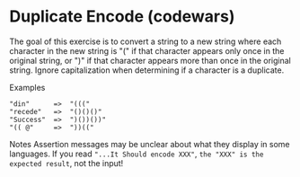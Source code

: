 # Duplicate Encode (codewars)
The goal of this exercise is to convert a string to a new string where each character in the new string is "(" if that character appears only once in the original string, or ")" if that character appears more than once in the original string. Ignore capitalization when determining if a character is a duplicate.  

Examples 
```
"din"      =>  "(((" 
"recede"   =>  "()()()" 
"Success"  =>  ")())())" 
"(( @"     =>  "))(("  
```

Notes  Assertion messages may be unclear about what they display in some languages. If you read `"...It Should encode XXX"`, `the "XXX" is the expected result`, not the input!
